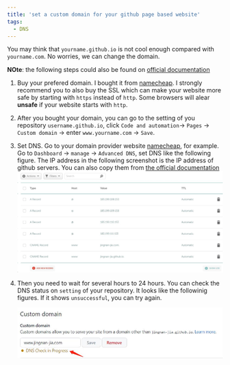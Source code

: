 ```yaml
---
title: 'set a custom domain for your github page based website'
tags:
  - DNS
---
```


You may think that `yourname.github.io` is not cool enough compared with `yourname.com`. No worries, we can change the domain.

**NOte**: the following steps could also be found on [official documentation](https://docs.github.com/cn/pages/configuring-a-custom-domain-for-your-github-pages-site/managing-a-custom-domain-for-your-github-pages-site?platform=windows)


1. Buy your prefered domain. I bought it from [namecheap](https://www.namecheap.com/). I strongly recommend you to also buy the SSL which can make your website more safe by starting with `https` instead of `http`. Some browsers will alear **unsafe** if your website starts with `http`.
2. After you bought your domain, you can go to the setting of you repository `username.github.io`, click `Code and automation`-> `Pages` -> `Custom domain` -> enter `www.yourname.com` -> `Save`.
3. Set DNS. Go to your domain provider website [namecheap](https://www.namecheap.com/), for example. Go to `Dashboard` -> `manage` -> `Advanced DNS`, set DNS like the following figure. The IP address in the following screenshot is the IP address of github servers. You can also copy them from [the official documentation](https://docs.github.com/cn/pages/configuring-a-custom-domain-for-your-github-pages-site/managing-a-custom-domain-for-your-github-pages-site?platform=windows#:~:text=To%20create%20A%20records%2C%20point%20your%20apex%20domain%20to%20the%20IP%20addresses%20for%20GitHub%20Pages)
   ![set_dns](/images/set_dns_provider.jpg)
5. Then you need to wait for several hours to 24 hours. You can check the DNS status on `setting` of your repository. It looks like the followinig figures. If it shows `unsuccessful`, you can try again.
   
   ![dns_checking](/images/dns_checking.jpg)


